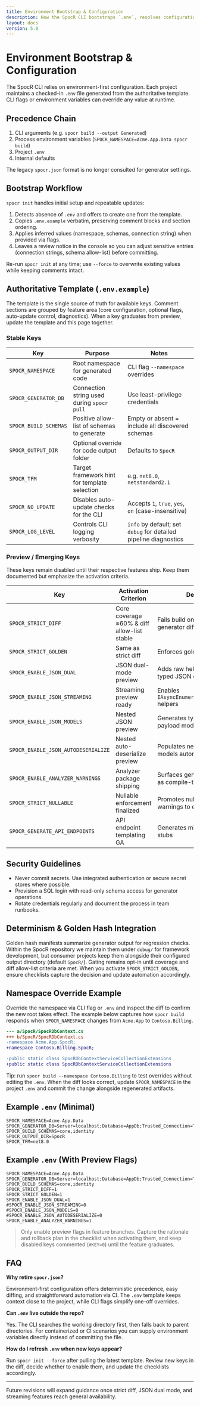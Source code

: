 ```yaml
---
title: Environment Bootstrap & Configuration
description: How the SpocR CLI bootstraps `.env`, resolves configuration precedence, and manages preview flags.
layout: docs
version: 5.0
---
```


# Environment Bootstrap & Configuration

The SpocR CLI relies on environment-first configuration. Each project maintains a checked-in `.env` file generated from the authoritative template. CLI flags or environment variables can override any value at runtime.

## Precedence Chain

1. CLI arguments (e.g. `spocr build --output Generated`)
2. Process environment variables (`SPOCR_NAMESPACE=Acme.App.Data spocr build`)
3. Project `.env`
4. Internal defaults

The legacy `spocr.json` format is no longer consulted for generator settings.

## Bootstrap Workflow

`spocr init` handles initial setup and repeatable updates:

1. Detects absence of `.env` and offers to create one from the template.
2. Copies `.env.example` verbatim, preserving comment blocks and section ordering.
3. Applies inferred values (namespace, schemas, connection string) when provided via flags.
4. Leaves a review notice in the console so you can adjust sensitive entries (connection strings, schema allow-list) before committing.

Re-run `spocr init` at any time; use `--force` to overwrite existing values while keeping comments intact.

## Authoritative Template (`.env.example`)

The template is the single source of truth for available keys. Comment sections are grouped by feature area (core configuration, optional flags, auto-update control, diagnostics). When a key graduates from preview, update the template and this page together.

### Stable Keys

| Key                   | Purpose                                      | Notes                                                            |
| --------------------- | -------------------------------------------- | ---------------------------------------------------------------- |
| `SPOCR_NAMESPACE`     | Root namespace for generated code            | CLI flag `--namespace` overrides                                 |
| `SPOCR_GENERATOR_DB`  | Connection string used during `spocr pull`   | Use least-privilege credentials                                  |
| `SPOCR_BUILD_SCHEMAS` | Positive allow-list of schemas to generate   | Empty or absent = include all discovered schemas                 |
| `SPOCR_OUTPUT_DIR`    | Optional override for code output folder     | Defaults to `SpocR`                                              |
| `SPOCR_TFM`           | Target framework hint for template selection | e.g. `net8.0`, `netstandard2.1`                                  |
| `SPOCR_NO_UPDATE`     | Disables auto-update checks for the CLI      | Accepts `1`, `true`, `yes`, `on` (case-insensitive)              |
| `SPOCR_LOG_LEVEL`     | Controls CLI logging verbosity               | `info` by default; set `debug` for detailed pipeline diagnostics |

### Preview / Emerging Keys

These keys remain disabled until their respective features ship. Keep them documented but emphasize the activation criteria.

| Key                              | Activation Criterion                        | Description                                             |
| -------------------------------- | ------------------------------------------- | ------------------------------------------------------- |
| `SPOCR_STRICT_DIFF`              | Core coverage ≥60% & diff allow-list stable | Fails build on unexpected generator diffs               |
| `SPOCR_STRICT_GOLDEN`            | Same as strict diff                         | Enforces golden hash manifests                          |
| `SPOCR_ENABLE_JSON_DUAL`         | JSON dual-mode preview                      | Adds raw helpers alongside typed JSON outputs           |
| `SPOCR_ENABLE_JSON_STREAMING`    | Streaming preview ready                     | Enables `IAsyncEnumerable<JsonDocument>` helpers        |
| `SPOCR_ENABLE_JSON_MODELS`       | Nested JSON preview                         | Generates typed nested JSON payload models              |
| `SPOCR_ENABLE_JSON_AUTODESERIALIZE` | Nested auto-deserialize preview          | Populates nested payload models automatically           |
| `SPOCR_ENABLE_ANALYZER_WARNINGS` | Analyzer package shipping                   | Surfaces generator diagnostics as compile-time warnings |
| `SPOCR_STRICT_NULLABLE`          | Nullable enforcement finalized              | Promotes nullable analysis warnings to errors           |
| `SPOCR_GENERATE_API_ENDPOINTS`   | API endpoint templating GA                  | Generates minimal API endpoint stubs                    |

## Security Guidelines

- Never commit secrets. Use integrated authentication or secure secret stores where possible.
- Provision a SQL login with read-only schema access for generator operations.
- Rotate credentials regularly and document the process in team runbooks.

## Determinism & Golden Hash Integration

Golden hash manifests summarize generator output for regression checks. Within the SpocR repository we maintain them under `debug/` for framework development, but consumer projects keep them alongside their configured output directory (default `SpocR/`). Gating remains opt-in until coverage and diff allow-list criteria are met. When you activate `SPOCR_STRICT_GOLDEN`, ensure checklists capture the decision and update automation accordingly.

## Namespace Override Example

Override the namespace via CLI flag or `.env` and inspect the diff to confirm the new root takes effect. The example below captures how `spocr build` responds when `SPOCR_NAMESPACE` changes from `Acme.App` to `Contoso.Billing`.

```diff
--- a/SpocR/SpocRDbContext.cs
+++ b/SpocR/SpocRDbContext.cs
-namespace Acme.App.SpocR;
+namespace Contoso.Billing.SpocR;

-public static class SpocRDbContextServiceCollectionExtensions
+public static class SpocRDbContextServiceCollectionExtensions
```

Tip: run `spocr build --namespace Contoso.Billing` to test overrides without editing the `.env`. When the diff looks correct, update `SPOCR_NAMESPACE` in the project `.env` and commit the change alongside regenerated artifacts.

## Example `.env` (Minimal)

```dotenv
SPOCR_NAMESPACE=Acme.App.Data
SPOCR_GENERATOR_DB=Server=localhost;Database=AppDb;Trusted_Connection=True;TrustServerCertificate=True;
SPOCR_BUILD_SCHEMAS=core,identity
SPOCR_OUTPUT_DIR=SpocR
SPOCR_TFM=net8.0
```

## Example `.env` (With Preview Flags)

```dotenv
SPOCR_NAMESPACE=Acme.App.Data
SPOCR_GENERATOR_DB=Server=localhost;Database=AppDb;Trusted_Connection=True;TrustServerCertificate=True;
SPOCR_BUILD_SCHEMAS=core,identity
SPOCR_STRICT_DIFF=1
SPOCR_STRICT_GOLDEN=1
SPOCR_ENABLE_JSON_DUAL=1
#SPOCR_ENABLE_JSON_STREAMING=0
#SPOCR_ENABLE_JSON_MODELS=0
#SPOCR_ENABLE_JSON_AUTODESERIALIZE=0
SPOCR_ENABLE_ANALYZER_WARNINGS=1
```

> Only enable preview flags in feature branches. Capture the rationale and rollback plan in the checklist when activating them, and keep disabled keys commented (`#KEY=0`) until the feature graduates.

## FAQ

**Why retire `spocr.json`?**

Environment-first configuration offers deterministic precedence, easy diffing, and straightforward automation via CI. The `.env` template keeps context close to the project, while CLI flags simplify one-off overrides.

**Can `.env` live outside the repo?**

Yes. The CLI searches the working directory first, then falls back to parent directories. For containerized or CI scenarios you can supply environment variables directly instead of committing the file.

**How do I refresh `.env` when new keys appear?**

Run `spocr init --force` after pulling the latest template. Review new keys in the diff, decide whether to enable them, and update the checklists accordingly.

---

Future revisions will expand guidance once strict diff, JSON dual mode, and streaming features reach general availability.

